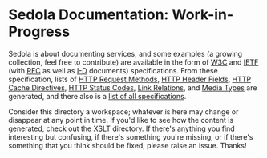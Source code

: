 # Sedola Documentation: Work-in-Progress

Sedola is about documenting services, and some examples (a growing collection, feel free to contribute) are available in the form of [W3C](W3C/) and [IETF](IETF/) (with [RFC](IETF/RFC/) as well as [I-D](IETF/I-D) documents) specifications. From these specification, lists of [HTTP Request Methods](methods.md), [HTTP Header Fields](headers.md), [HTTP Cache Directives](cachedirs.md), [HTTP Status Codes](statuscodes.md), [Link Relations](linkrels.md), and [Media Types](mediatypes.md) are generated, and there also is a [list of all specifications](specs.md).

Consider this directory a workspace; whatever is here may change or disappear at any point in time. If you'd like to see how the content is generated, check out the [XSLT](../XSLT/) directory. If there's anything you find interesting but confusing, if there's something you're missing, or if there's something that you think should be fixed, please raise an issue. Thanks!
